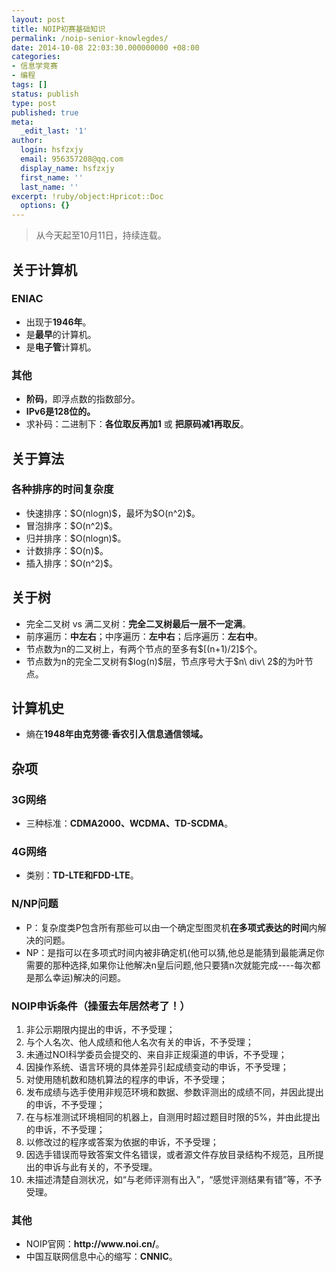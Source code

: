 ```yaml
---
layout: post
title: NOIP初赛基础知识
permalink: /noip-senior-knowlegdes/
date: 2014-10-08 22:03:30.000000000 +08:00
categories:
- 信息学竞赛
- 编程
tags: []
status: publish
type: post
published: true
meta:
  _edit_last: '1'
author:
  login: hsfzxjy
  email: 956357208@qq.com
  display_name: hsfzxjy
  first_name: ''
  last_name: ''
excerpt: !ruby/object:Hpricot::Doc
  options: {}
---
```

<blockquote>
<p>从今天起至10月11日，持续连载。</p>
</blockquote>
<h2><strong>关于计算机</strong></h2>
<h3><strong>ENIAC</strong></h3>
<ul>
<li>出现于<strong>1946年</strong>。</li>
<li>是<strong>最早</strong>的计算机。</li>
<li>是<strong>电子管</strong>计算机。</li>
</ul>
<h3><strong>其他</strong></h3>
<ul>
<li><strong>阶码</strong>，即浮点数的指数部分。</li>
<li><strong>IPv6是128位的。</strong> </li>
<li>求补码：二进制下：<strong>各位取反再加1</strong> 或 <strong>把原码减1再取反</strong>。</li>
</ul>
<h2><strong>关于算法</strong></h2>
<h3><strong>各种排序的时间复杂度</strong></h3>
<ul>
<li>快速排序：$O(nlogn)$，最坏为$O(n^2)$。</li>
<li>冒泡排序：$O(n^2)$。</li>
<li>归并排序：$O(nlogn)$。</li>
<li>计数排序：$O(n)$。</li>
<li>插入排序：$O(n^2)$。</li>
</ul>
<h2><strong>关于树</strong></h2>
<ul>
<li>完全二叉树 vs 满二叉树：<strong>完全二叉树最后一层不一定满</strong>。</li>
<li>前序遍历：<strong>中左右</strong>；中序遍历：<strong>左中右</strong>；后序遍历：<strong>左右中</strong>。</li>
<li>节点数为n的二叉树上，有两个节点的至多有$[(n+1)/2]$个。</li>
<li>节点数为n的完全二叉树有$log(n)$层，节点序号大于$n\ div\ 2$的为叶节点。</li>
</ul>
<h2><strong>计算机史</strong></h2>
<ul>
<li>熵在<strong>1948年由克劳德·香农引入信息通信领域。</strong></li>
</ul>
<h2><strong>杂项</strong></h2>
<h3><strong>3G网络</strong></h3>
<ul>
<li>三种标准：<strong>CDMA2000、WCDMA、TD-SCDMA</strong>。</li>
</ul>
<h3><strong>4G网络</strong></h3>
<ul>
<li>类别：<strong>TD-LTE和FDD-LTE</strong>。</li>
</ul>
<h3><strong>N/NP问题</strong></h3>
<ul>
<li>P：复杂度类P包含所有那些可以由一个确定型图灵机<strong>在多项式表达的时间</strong>内解决的问题。</li>
<li>NP：是指可以在多项式时间内被非确定机(他可以猜,他总是能猜到最能满足你需要的那种选择,如果你让他解决n皇后问题,他只要猜n次就能完成----每次都是那么幸运)解决的问题。</li>
</ul>
<h3><strong>NOIP申诉条件（操蛋去年居然考了！）</strong></h3>
<ol>
<li>非公示期限内提出的申诉，不予受理； </li>
<li>与个人名次、他人成绩和他人名次有关的申诉，不予受理； </li>
<li>未通过NOI科学委员会提交的、来自非正规渠道的申诉，不予受理； </li>
<li>因操作系统、语言环境的具体差异引起成绩变动的申诉，不予受理； </li>
<li>对使用随机数和随机算法的程序的申诉，不予受理； </li>
<li>发布成绩与选手使用非规范环境和数据、参数评测出的成绩不同，并因此提出的申诉，不予受理； </li>
<li>在与标准测试环境相同的机器上，自测用时超过题目时限的5%，并由此提出的申诉，不予受理； </li>
<li>以修改过的程序或答案为依据的申诉，不予受理； </li>
<li>因选手错误而导致答案文件名错误，或者源文件存放目录结构不规范，且所提出的申诉与此有关的，不予受理。 </li>
<li>未描述清楚自测状况，如“与老师评测有出入”，“感觉评测结果有错”等，不予受理。</li>
</ol>
<h3><strong>其他</strong></h3>
<ul>
<li>NOIP官网：<strong>http://www.noi.cn/</strong>。</li>
<li>中国互联网信息中心的缩写：<strong>CNNIC</strong>。</li>
</ul>
